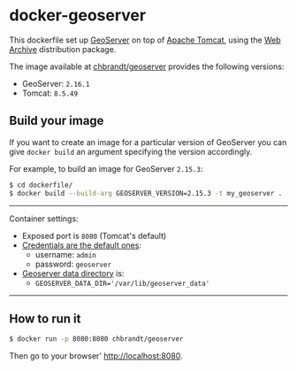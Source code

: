 # docker-geoserver

This dockerfile set up [GeoServer] on top of [Apache Tomcat], using the
[Web Archive] distribution package.

The image available at [chbrandt/geoserver] provides the following versions:
* GeoServer: `2.16.1`
* Tomcat: `8.5.49`

## Build your image

If you want to create an image for a particular version of GeoServer you can
give `docker build` an argument specifying the version accordingly.

For example, to build an image for GeoServer `2.15.3`:
```bash
$ cd dockerfile/
$ docker build --build-arg GEOSERVER_VERSION=2.15.3 -t my_geoserver .
```

---
Container settings:
* Exposed port is `8080` (Tomcat's default)
* [Credentials are the default ones][1]:
  * username: `admin`
  * password: `geoserver`
* [Geoserver data directory][2] is:
  * `GEOSERVER_DATA_DIR='/var/lib/geoserver_data'`
---

[1]: https://docs.geoserver.org/latest/en/user/gettingstarted/web-admin-quickstart/index.html#logging-in
[2]: https://docs.geoserver.org/stable/en/user/datadirectory/setting.html

## How to run it

```bash
$ docker run -p 8080:8080 chbrandt/geoserver
```
Then go to your browser' <http://localhost:8080>.


[geoserver]: http://geoserver.org/
[apache tomcat]: http://tomcat.apache.org/
[web archive]: http://geoserver.org/release/stable/
[Tomcat-8 official image]: https://github.com/docker-library/tomcat/blob/master/8.5/jre8/Dockerfile
[chbrandt/geoserver]: https://hub.docker.com/repository/docker/chbrandt/geoserver
[2.16 nightly build]: https://build.geoserver.org/geoserver/2.16.x/
